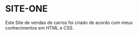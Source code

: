# SITE-ONE
 Este Site de vendas de carros foi criado de acordo com meus conhecimentos em HTML e CSS.
